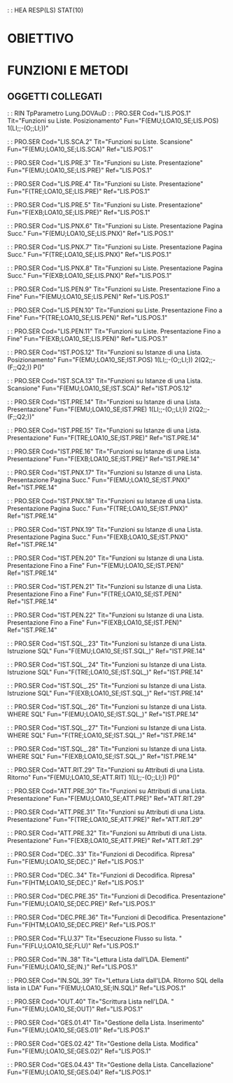  :  : HEA RESP(LS) STAT(10)
# OBIETTIVO

# FUNZIONI E METODI

## OGGETTI COLLEGATI

 :  : RIN                              TpParametro         Lung.DOVAuD
 :  : PRO.SER Cod="LIS.POS.1" Tit="Funzioni su Liste. Posizionamento" Fun="F(EMU;LOA10_SE;LIS.POS) 1(LI;;-(O;;LI;))"

 :  : PRO.SER Cod="LIS.SCA.2" Tit="Funzioni su Liste. Scansione" Fun="F(EMU;LOA10_SE;LIS.SCA)" Ref="LIS.POS.1"

 :  : PRO.SER Cod="LIS.PRE.3" Tit="Funzioni su Liste. Presentazione" Fun="F(EMU;LOA10_SE;LIS.PRE)" Ref="LIS.POS.1"

 :  : PRO.SER Cod="LIS.PRE.4" Tit="Funzioni su Liste. Presentazione" Fun="F(TRE;LOA10_SE;LIS.PRE)" Ref="LIS.POS.1"

 :  : PRO.SER Cod="LIS.PRE.5" Tit="Funzioni su Liste. Presentazione" Fun="F(EXB;LOA10_SE;LIS.PRE)" Ref="LIS.POS.1"

 :  : PRO.SER Cod="LIS.PNX.6" Tit="Funzioni su Liste. Presentazione Pagina Succ." Fun="F(EMU;LOA10_SE;LIS.PNX)" Ref="LIS.POS.1"

 :  : PRO.SER Cod="LIS.PNX.7" Tit="Funzioni su Liste. Presentazione Pagina Succ." Fun="F(TRE;LOA10_SE;LIS.PNX)" Ref="LIS.POS.1"

 :  : PRO.SER Cod="LIS.PNX.8" Tit="Funzioni su Liste. Presentazione Pagina Succ." Fun="F(EXB;LOA10_SE;LIS.PNX)" Ref="LIS.POS.1"

 :  : PRO.SER Cod="LIS.PEN.9" Tit="Funzioni su Liste. Presentazione Fino a Fine" Fun="F(EMU;LOA10_SE;LIS.PEN)" Ref="LIS.POS.1"

 :  : PRO.SER Cod="LIS.PEN.10" Tit="Funzioni su Liste. Presentazione Fino a Fine" Fun="F(TRE;LOA10_SE;LIS.PEN)" Ref="LIS.POS.1"

 :  : PRO.SER Cod="LIS.PEN.11" Tit="Funzioni su Liste. Presentazione Fino a Fine" Fun="F(EXB;LOA10_SE;LIS.PEN)" Ref="LIS.POS.1"

 :  : PRO.SER Cod="IST.POS.12" Tit="Funzioni su Istanze di una Lista. Posizionamento" Fun="F(EMU;LOA10_SE;IST.POS) 1(LI;;-(O;;LI;)) 2(Q2;;-(F;;Q2;)) P()"

 :  : PRO.SER Cod="IST.SCA.13" Tit="Funzioni su Istanze di una Lista. Scansione" Fun="F(EMU;LOA10_SE;IST.SCA)" Ref="IST.POS.12"

 :  : PRO.SER Cod="IST.PRE.14" Tit="Funzioni su Istanze di una Lista. Presentazione" Fun="F(EMU;LOA10_SE;IST.PRE) 1(LI;;-(O;;LI;)) 2(Q2;;-(F;;Q2;))"

 :  : PRO.SER Cod="IST.PRE.15" Tit="Funzioni su Istanze di una Lista. Presentazione" Fun="F(TRE;LOA10_SE;IST.PRE)" Ref="IST.PRE.14"

 :  : PRO.SER Cod="IST.PRE.16" Tit="Funzioni su Istanze di una Lista. Presentazione" Fun="F(EXB;LOA10_SE;IST.PRE)" Ref="IST.PRE.14"

 :  : PRO.SER Cod="IST.PNX.17" Tit="Funzioni su Istanze di una Lista. Presentazione Pagina Succ." Fun="F(EMU;LOA10_SE;IST.PNX)" Ref="IST.PRE.14"

 :  : PRO.SER Cod="IST.PNX.18" Tit="Funzioni su Istanze di una Lista. Presentazione Pagina Succ." Fun="F(TRE;LOA10_SE;IST.PNX)" Ref="IST.PRE.14"

 :  : PRO.SER Cod="IST.PNX.19" Tit="Funzioni su Istanze di una Lista. Presentazione Pagina Succ." Fun="F(EXB;LOA10_SE;IST.PNX)" Ref="IST.PRE.14"

 :  : PRO.SER Cod="IST.PEN.20" Tit="Funzioni su Istanze di una Lista. Presentazione Fino a Fine" Fun="F(EMU;LOA10_SE;IST.PEN)" Ref="IST.PRE.14"

 :  : PRO.SER Cod="IST.PEN.21" Tit="Funzioni su Istanze di una Lista. Presentazione Fino a Fine" Fun="F(TRE;LOA10_SE;IST.PEN)" Ref="IST.PRE.14"

 :  : PRO.SER Cod="IST.PEN.22" Tit="Funzioni su Istanze di una Lista. Presentazione Fino a Fine" Fun="F(EXB;LOA10_SE;IST.PEN)" Ref="IST.PRE.14"

 :  : PRO.SER Cod="IST.SQL_.23" Tit="Funzioni su Istanze di una Lista. Istruzione SQL" Fun="F(EMU;LOA10_SE;IST.SQL_)" Ref="IST.PRE.14"

 :  : PRO.SER Cod="IST.SQL_.24" Tit="Funzioni su Istanze di una Lista. Istruzione SQL" Fun="F(TRE;LOA10_SE;IST.SQL_)" Ref="IST.PRE.14"

 :  : PRO.SER Cod="IST.SQL_.25" Tit="Funzioni su Istanze di una Lista. Istruzione SQL" Fun="F(EXB;LOA10_SE;IST.SQL_)" Ref="IST.PRE.14"

 :  : PRO.SER Cod="IST.SQL_.26" Tit="Funzioni su Istanze di una Lista. WHERE SQL" Fun="F(EMU;LOA10_SE;IST.SQL_)" Ref="IST.PRE.14"

 :  : PRO.SER Cod="IST.SQL_.27" Tit="Funzioni su Istanze di una Lista. WHERE SQL" Fun="F(TRE;LOA10_SE;IST.SQL_)" Ref="IST.PRE.14"

 :  : PRO.SER Cod="IST.SQL_.28" Tit="Funzioni su Istanze di una Lista. WHERE SQL" Fun="F(EXB;LOA10_SE;IST.SQL_)" Ref="IST.PRE.14"

 :  : PRO.SER Cod="ATT.RIT.29" Tit="Funzioni su Attributi di una Lista. Ritorno" Fun="F(EMU;LOA10_SE;ATT.RIT) 1(LI;;-(O;;LI;)) P()"

 :  : PRO.SER Cod="ATT.PRE.30" Tit="Funzioni su Attributi di una Lista. Presentazione" Fun="F(EMU;LOA10_SE;ATT.PRE)" Ref="ATT.RIT.29"

 :  : PRO.SER Cod="ATT.PRE.31" Tit="Funzioni su Attributi di una Lista. Presentazione" Fun="F(TRE;LOA10_SE;ATT.PRE)" Ref="ATT.RIT.29"

 :  : PRO.SER Cod="ATT.PRE.32" Tit="Funzioni su Attributi di una Lista. Presentazione" Fun="F(EXB;LOA10_SE;ATT.PRE)" Ref="ATT.RIT.29"

 :  : PRO.SER Cod="DEC..33" Tit="Funzioni di Decodifica. Ripresa" Fun="F(EMU;LOA10_SE;DEC.)" Ref="LIS.POS.1"

 :  : PRO.SER Cod="DEC..34" Tit="Funzioni di Decodifica. Ripresa" Fun="F(HTM;LOA10_SE;DEC.)" Ref="LIS.POS.1"

 :  : PRO.SER Cod="DEC.PRE.35" Tit="Funzioni di Decodifica. Presentazione" Fun="F(EMU;LOA10_SE;DEC.PRE)" Ref="LIS.POS.1"

 :  : PRO.SER Cod="DEC.PRE.36" Tit="Funzioni di Decodifica. Presentazione" Fun="F(HTM;LOA10_SE;DEC.PRE)" Ref="LIS.POS.1"

 :  : PRO.SER Cod="FLU.37" Tit="Esecuzione Flusso su lista. " Fun="F(FLU;LOA10_SE;FLU)" Ref="LIS.POS.1"

 :  : PRO.SER Cod="IN..38" Tit="Lettura Lista dall'LDA. Elementi" Fun="F(EMU;LOA10_SE;IN.)" Ref="LIS.POS.1"

 :  : PRO.SER Cod="IN.SQL.39" Tit="Lettura Lista dall'LDA. Ritorno SQL della lista in LDA" Fun="F(EMU;LOA10_SE;IN.SQL)" Ref="LIS.POS.1"

 :  : PRO.SER Cod="OUT.40" Tit="Scrittura Lista nell'LDA. " Fun="F(EMU;LOA10_SE;OUT)" Ref="LIS.POS.1"

 :  : PRO.SER Cod="GES.01.41" Tit="Gestione della Lista. Inserimento" Fun="F(EMU;LOA10_SE;GES.01)" Ref="LIS.POS.1"

 :  : PRO.SER Cod="GES.02.42" Tit="Gestione della Lista. Modifica" Fun="F(EMU;LOA10_SE;GES.02)" Ref="LIS.POS.1"

 :  : PRO.SER Cod="GES.04.43" Tit="Gestione della Lista. Cancellazione" Fun="F(EMU;LOA10_SE;GES.04)" Ref="LIS.POS.1"

